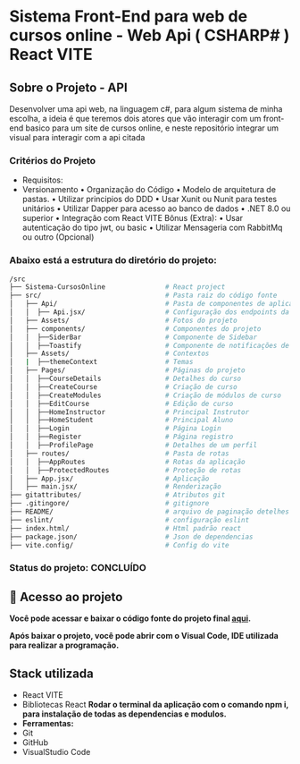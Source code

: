 # Sistema Front-End para web de cursos online - Web Api ( CSHARP# ) React VITE

## Sobre o Projeto - API

Desenvolver uma api web, na linguagem c#, para algum sistema de minha escolha, a ideia é que teremos dois atores que vão interagir com um front-end basico para um site de cursos online, e neste repositório integrar um visual para interagir com a api citada
</br>

### Critérios do Projeto

- Requisitos:
- Versionamento
• Organização do Código
• Modelo de arquitetura de pastas.
• Utilizar principios do DDD
• Usar Xunit ou Nunit para testes unitários
• Utilizar Dapper para acesso ao banco de dados
• .NET 8.0 ou superior
• Integração com React VITE
Bônus (Extra):
• Usar autenticação do tipo jwt, ou basic
• Utilizar Mensageria com RabbitMq ou outro (Opcional)

### Abaixo está a estrutura do diretório do projeto:

```bash
/src
├── Sistema-CursosOnline               # React project
├── src/                               # Pasta raiz do código fonte
│   ├── Api/                           # Pasta de componentes de aplicação do projeto
│   │  ├── Api.jsx/                    # Configuração dos endpoints da Api
│   ├── Assets/                        # Fotos do projeto
│   ├── components/                    # Componentes do projeto
│   │  ├──SiderBar                     # Componente de Sidebar
│   │  ├──Toastify                     # Componente de notificações de avisos
│   ├── Assets/                        # Contextos
│   |  ├──themeContext                 # Temas 
│   ├── Pages/                         # Páginas do projeto
│   │  ├──CourseDetails                # Detalhes do curso
│   │  ├──CreateCourse                 # Criação de curso
│   │  ├──CreateModules                # Criação de módulos de curso
│   │  ├──EditCourse                   # Edição de curso
│   │  ├──HomeInstructor               # Principal Instrutor
│   │  ├──HomeStudent                  # Principal Aluno
│   │  ├──Login                        # Página Login
│   │  ├──Register                     # Página registro
│   │  ├──ProfilePage                  # Detalhes de um perfil
│   ├── routes/                        # Pasta de rotas
│   │  ├──AppRoutes                    # Rotas da aplicação
│   │  ├──ProtectedRoutes              # Proteção de rotas
│   ├── App.jsx/                       # Aplicação
│   ├── main.jsx/                      # Renderização
├── gitattributes/                     # Atributos git
├── .gitingore/                        # gitignore
├── README/                            # arquivo de paginação detelhes do projeto
├── eslint/                            # configuração eslint
├── index.html/                        # Html padrão react
├── package.json/                      # Json de dependencias
├── vite.config/                       # Config do vite

```


### Status do projeto: **CONCLUÍDO**

## 📁 Acesso ao projeto

**Você pode acessar e baixar o código fonte do projeto final
[aqui](https://github.com/Cilentoo/Sistema-CursosOnline-Front).**

**Após baixar o projeto, você pode abrir com o Visual Code, IDE utilizada para realizar a programação.**

## Stack utilizada

- React VITE
- Bibliotecas React
**Rodar o terminal da aplicação com o comando npm i, para instalação de todas as dependencias e modulos.**
- **Ferramentas:**
- Git
- GitHub
- VisualStudio Code
